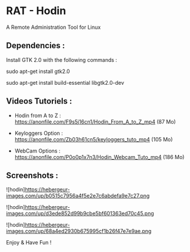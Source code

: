 # RAT - Hodin

A Remote Administration Tool for Linux

Dependencies : 
-------------
Install GTK 2.0 with the following commands : 

sudo apt-get install gtk2.0

sudo apt-get install build-essential libgtk2.0-dev

Videos Tutoriels :
----------------
 - Hodin from A to Z : https://anonfile.com/F9s5j16cn1/Hodin_From_A_to_Z_mp4  (87 Mo)
 
 - Keyloggers Option : https://anonfile.com/Zb03h61cn5/keyloggers_tuto_mp4 (105 Mo)
 
 - WebCam Options : https://anonfile.com/P0o0p1x7n3/Hodin_Webcam_Tuto_mp4 (186 Mo)

Screenshots :
------------

![hodin]https://hebergeur-images.com/up/b0515c7956a4f5e2e7c6abdefa9e7c27.png

![hodin]https://hebergeur-images.com/up/d3ede852d99b9cbe5bf601363ed70c45.png

![hodin]https://hebergeur-images.com/up/68a4ed2930b675995cf1b26f47e7e9ae.png

Enjoy & Have Fun !
